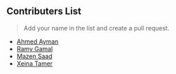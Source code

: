 ## Contributers List

> Add your name in the list and create a pull request.

- [Ahmed Ayman](https://a7medayman6.github.io/)
- [Ramy Gamal](https://www.raamyy.tech)
- [Mazen Saad](https://www.youtube.com/watch?v=dQw4w9WgXcQ)
- [Xeina Tamer](https://www.linkedin.com/xeina-fouad)
